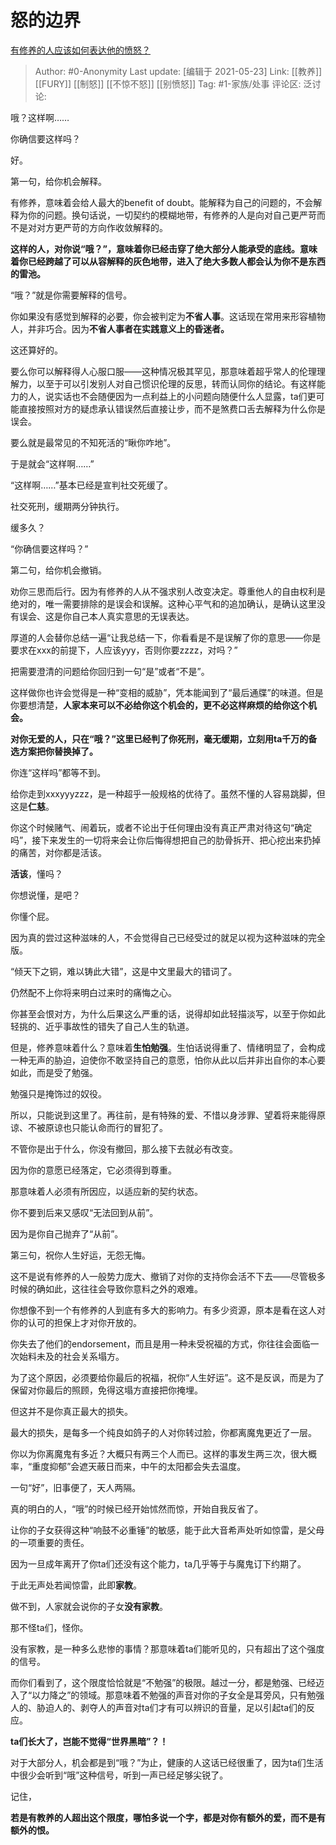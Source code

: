# 怒的边界
[有修养的人应该如何表达他的愤怒？](https://www.zhihu.com/question/35274619/answer/1662491448)

> Author: #0-Anonymity
> Last update: [编辑于 2021-05-23]
> Link: [[教养]] [[FURY]] [[制怒]] [[不惊不怒]] [[别愤怒]]
> Tag: #1-家族/处事
> 评论区:
> 泛讨论:

哦？这样啊……

你确信要这样吗？

好。

第一句，给你机会解释。

有修养，意味着会给人最大的benefit of doubt。能解释为自己的问题的，不会解释为你的问题。换句话说，一切契约的模糊地带，有修养的人是向对自己更严苛而不是对对方更严苛的方向作收敛解释的。

**这样的人，对你说“哦？”，意味着你已经击穿了绝大部分人能承受的底线。意味着你已经跨越了可以从容解释的灰色地带，进入了绝大多数人都会认为你不是东西的雷池。**

“哦？”就是你需要解释的信号。

你如果没有感觉到解释的必要，你会被判定为**不省人事**。这话现在常用来形容植物人，并非巧合。因为**不省人事者在实践意义上的昏迷者。**

这还算好的。

要么你可以解释得人心服口服——这种情况极其罕见，那意味着超乎常人的伦理理解力，以至于可以引发别人对自己惯识伦理的反思，转而认同你的结论。有这样能力的人，说实话也不会随便因为一点利益上的小问题向随便什么人显露，ta们更可能直接按照对方的疑虑承认错误然后直接让步，而不是煞费口舌去解释为什么你是误会。

要么就是最常见的不知死活的“瞅你咋地”。

于是就会“这样啊……”

“这样啊……”基本已经是宣判社交死缓了。

社交死刑，缓期两分钟执行。

缓多久？

“你确信要这样吗？”

第二句，给你机会撤销。

劝你三思而后行。因为有修养的人从不强求别人改变决定。尊重他人的自由权利是绝对的，唯一需要排除的是误会和误解。这种心平气和的追加确认，是确认这里没有误会、这是你自己本人真实意思的无误表达。

厚道的人会替你总结一遍“让我总结一下，你看看是不是误解了你的意思——你是要求在xxx的前提下，人应该yyy，否则你要zzzz，对吗？”

把需要澄清的问题给你回归到一句“是”或者“不是”。

这样做你也许会觉得是一种“变相的威胁”，凭本能闻到了“最后通牒”的味道。但是你要想清楚，**人家本来可以不必给你这个机会的，更不必这样麻烦的给你这个机会。**

**对你无爱的人，只在“哦？”这里已经判了你死刑，毫无缓期，立刻用ta千万的备选方案把你替换掉了。**

你连“这样吗”都等不到。

给你走到xxxyyyzzz，是一种超乎一般规格的优待了。虽然不懂的人容易跳脚，但这是**仁慈**。

你这个时候赌气、闹着玩，或者不论出于任何理由没有真正严肃对待这句“确定吗”，接下来发生的一切将来会让你后悔得想把自己的肋骨拆开、把心挖出来扔掉的痛苦，对你都是活该。

**活该**，懂吗？

你想说懂，是吧？

你懂个屁。

因为真的尝过这种滋味的人，不会觉得自己已经受过的就足以视为这种滋味的完全版。

“倾天下之铜，难以铸此大错”，这是中文里最大的错词了。

仍然配不上你将来明白过来时的痛悔之心。

你甚至会恨对方，为什么后果这么严重的话，说得却如此轻描淡写，以至于你如此轻挑的、近乎事故性的错失了自己人生的轨道。

但是，修养意味着什么？意味着**生怕勉强**。生怕话说得重了、情绪明显了，会构成一种无声的胁迫，迫使你不敢坚持自己的意愿，怕你从此以后并非出自你的本心要如此，而是受了勉强。

勉强只是掩饰过的奴役。

所以，只能说到这里了。再往前，是有特殊的爱、不惜以身涉罪、望着将来能得原谅、不被原谅也只能认命而行的冒犯了。

不管你是出于什么，你没有撤回，那么接下去就必有改变。

因为你的意愿已经落定，它必须得到尊重。

那意味着人必须有所因应，以适应新的契约状态。

你不要到后来又感叹“无法回到从前”。

因为是你自己抛弃了“从前”。

第三句，祝你人生好运，无怨无悔。

这不是说有修养的人一般势力庞大、撤销了对你的支持你会活不下去——尽管极多时候的确如此，这往往会导致你意料之外的艰难。

你想像不到一个有修养的人到底有多大的影响力。有多少资源，原本是看在这人对你的认可的担保上才对你开放的。

你失去了他们的endorsement，而且是用一种未受祝福的方式，你往往会面临一次始料未及的社会关系塌方。

为了这个原因，必须要给你最后的祝福，祝你“人生好运”。这不是反讽，而是为了保留对你最后的照顾，免得这塌方直接把你掩埋。

但这并不是你真正最大的损失。

最大的损失，是每多一个纯良如鸽子的人对你转过脸，你都离魔鬼更近了一层。

你以为你离魔鬼有多近？大概只有两三个人而已。这样的事发生两三次，很大概率，“重度抑郁”会遮天蔽日而来，中午的太阳都会失去温度。

一句“好”，旧事便了，天人两隔。

真的明白的人，“哦”的时候已经开始怵然而惊，开始自我反省了。

让你的子女获得这种“响鼓不必重锤”的敏感，能于此大音希声处听如惊雷，是父母的一项重要的责任。

因为一旦成年离开了你ta们还没有这个能力，ta几乎等于与魔鬼订下约期了。

于此无声处若闻惊雷，此即**家教**。

做不到，人家就会说你的子女**没有家教**。

那不怪ta们，怪你。

没有家教，是一种多么悲惨的事情？那意味着ta们能听见的，只有超出了这个强度的信号。

而你们看到了，这个限度恰恰就是“不勉强”的极限。越过一分，都是勉强、已经迈入了“以力降之”的领域。那意味着不勉强的声音对你的子女全是耳旁风，只有勉强人的、胁迫人的、剥夺人的声音对ta们才有可以辨识的音量，足以引起ta们的反应。

**ta们长大了，岂能不觉得“世界黑暗”？！**

对于大部分人，机会都是到“哦？”为止，健康的人这话已经很重了，因为ta们生活中很少会听到“哦”这种信号，听到一声已经足够尖锐了。

记住，

**若是有教养的人超出这个限度，哪怕多说一个字，都是对你有额外的爱，而不是有额外的恨。**
